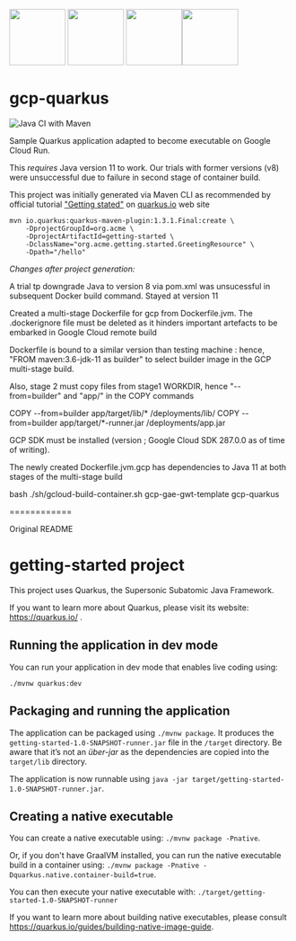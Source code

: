 
<img src="https://github.com/didier-durand/CloudRun4Java/blob/master/img/quarkus-logo.png" height="100">     <img src="https://github.com/didier-durand/CloudRun4Java/blob/master/img/google-cloud-run-logo.png" height="100">   <img src="https://github.com/didier-durand/CloudRun4Java/blob/master/img/docker-logo.png" height="100"><img src="https://github.com/didier-durand/CloudRun4Java/blob/master/img/java-logo.png" height="100">

# gcp-quarkus

![Java CI with Maven](https://github.com/didier-durand/gcp-quarkus/workflows/Java%20CI%20with%20Maven/badge.svg)

Sample Quarkus application adapted to become executable on Google Cloud Run.

This *requires* Java version 11 to work. Our trials with former versions (v8) were unsuccessful due to failure in second stage of container build.

This project was initially generated via Maven CLI as recommended by official tutorial ["Getting stated"](https://quarkus.io/guides/getting-started) on [quarkus.io](https://quarkus.io/) web site 

```
mvn io.quarkus:quarkus-maven-plugin:1.3.1.Final:create \
    -DprojectGroupId=org.acme \
    -DprojectArtifactId=getting-started \
    -DclassName="org.acme.getting.started.GreetingResource" \
    -Dpath="/hello"
```
    
*Changes after project generation:*

A trial tp downgrade Java to version 8 via pom.xml was unsucessful in subsequent Docker build command. Stayed at version 11

Created a multi-stage Dockerfile for gcp from Dockerfile.jvm. The .dockerignore file must be deleted as it hinders important artefacts to be embarked in Google Cloud remote build

Dockerfile is bound to a similar version than testing machine : hence, "FROM maven:3.6-jdk-11 as builder" to select builder image in the GCP multi-stage build.

Also, stage 2 must copy files from stage1 WORKDIR, hence "--from=builder" and "app/" in the COPY commands

COPY --from=builder app/target/lib/* /deployments/lib/
COPY --from=builder app/target/*-runner.jar /deployments/app.jar 
    
GCP SDK must be installed (version ; Google Cloud SDK 287.0.0 as of time of writing). 

The newly created Dockerfile.jvm.gcp has dependencies to Java 11 at both stages of the multi-stage build

bash ./sh/gcloud-build-container.sh gcp-gae-gwt-template gcp-quarkus

    
============

Original README

# getting-started project

This project uses Quarkus, the Supersonic Subatomic Java Framework.

If you want to learn more about Quarkus, please visit its website: https://quarkus.io/ .

## Running the application in dev mode

You can run your application in dev mode that enables live coding using:
```
./mvnw quarkus:dev
```

## Packaging and running the application

The application can be packaged using `./mvnw package`.
It produces the `getting-started-1.0-SNAPSHOT-runner.jar` file in the `/target` directory.
Be aware that it’s not an _über-jar_ as the dependencies are copied into the `target/lib` directory.

The application is now runnable using `java -jar target/getting-started-1.0-SNAPSHOT-runner.jar`.

## Creating a native executable

You can create a native executable using: `./mvnw package -Pnative`.

Or, if you don't have GraalVM installed, you can run the native executable build in a container using: `./mvnw package -Pnative -Dquarkus.native.container-build=true`.

You can then execute your native executable with: `./target/getting-started-1.0-SNAPSHOT-runner`

If you want to learn more about building native executables, please consult https://quarkus.io/guides/building-native-image-guide.
